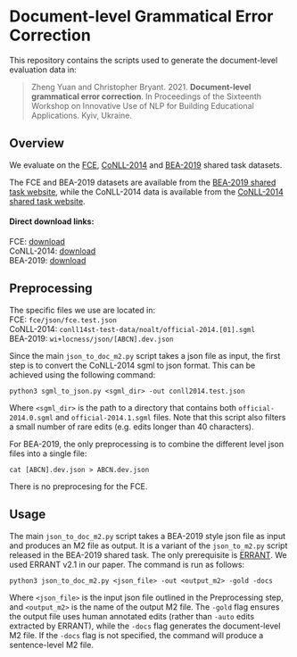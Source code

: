 # Document-level Grammatical Error Correction

This repository contains the scripts used to generate the document-level evaluation data in:  

> Zheng Yuan and Christopher Bryant. 2021. **Document-level grammatical error correction**. In Proceedings of the Sixteenth Workshop on Innovative Use of NLP for Building Educational Applications. Kyiv, Ukraine.

## Overview

We evaluate on the [FCE](https://www.aclweb.org/anthology/P11-1019/), [CoNLL-2014](https://www.aclweb.org/anthology/W14-1701/) and [BEA-2019](https://www.aclweb.org/anthology/W19-4406/) shared task datasets.  

The FCE and BEA-2019 datasets are available from the [BEA-2019 shared task website](https://www.cl.cam.ac.uk/research/nl/bea2019st/#data), while the CoNLL-2014 data is available from the [CoNLL-2014 shared task website](https://www.comp.nus.edu.sg/~nlp/conll14st.html).  

#### Direct download links:

FCE: [download](https://www.cl.cam.ac.uk/research/nl/bea2019st/data/fce_v2.1.bea19.tar.gz)  
CoNLL-2014: [download](https://www.comp.nus.edu.sg/~nlp/conll14st/conll14st-test-data.tar.gz)  
BEA-2019: [download](https://www.cl.cam.ac.uk/research/nl/bea2019st/data/wi+locness_v2.1.bea19.tar.gz)  

## Preprocessing

The specific files we use are located in:  
FCE: `fce/json/fce.test.json`  
CoNLL-2014: `conll14st-test-data/noalt/official-2014.[01].sgml`  
BEA-2019: `wi+locness/json/[ABCN].dev.json`  

Since the main `json_to_doc_m2.py` script takes a json file as input, the first step is to convert the CoNLL-2014 sgml to json format. This can be achieved using the following command:

`python3 sgml_to_json.py <sgml_dir> -out conll2014.test.json`

Where `<sgml_dir>` is the path to a directory that contains both `official-2014.0.sgml` and `official-2014.1.sgml` files. Note that this script also filters a small number of rare edits (e.g. edits longer than 40 characters).  

For BEA-2019, the only preprocessing is to combine the different level json files into a single file:  

`cat [ABCN].dev.json > ABCN.dev.json`  

There is no preprocesing for the FCE.  

## Usage

The main `json_to_doc_m2.py` script takes a BEA-2019 style json file as input and produces an M2 file as output. It is a variant of the `json_to_m2.py` script released in the BEA-2019 shared task. The only prerequisite is [ERRANT](https://github.com/chrisjbryant/errant). We used ERRANT v2.1 in our paper. The command is run as follows:

`python3 json_to_doc_m2.py <json_file> -out <output_m2> -gold -docs`  

Where `<json_file>` is the input json file outlined in the Preprocessing step, and `<output_m2>` is the name of the output M2 file. The `-gold` flag ensures the output file uses human annotated edits (rather than `-auto` edits extracted by ERRANT), while the `-docs` flag generates the document-level M2 file. If the `-docs` flag is not specified, the command will produce a sentence-level M2 file. 

